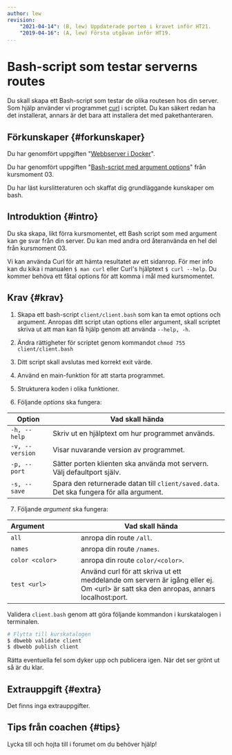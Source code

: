 ```yaml
---
author: lew
revision:
    "2021-04-14": (B, lew) Uppdaterade porten i kravet inför HT21.
    "2019-04-16": (A, lew) Första utgåvan inför HT19.
...
```

Bash-script som testar serverns routes
===================================

Du skall skapa ett Bash-script som testar de olika routesen hos din server. Som hjälp använder vi programmet [curl](https://curl.haxx.se/) i scriptet. Du kan säkert redan ha det installerat, annars är det bara att installera det med pakethanteraren.

<!--more-->



Förkunskaper {#forkunskaper}
-----------------------

Du har genomfört uppgiften "[Webbserver i Docker](uppgift/webbserver-i-docker)".

Du har genomfört uppgiften "[Bash-script med argument options](uppgift/ett-bash-script-med-options-command-arguments)" från kursmoment 03.

Du har läst kurslitteraturen och skaffat dig grundläggande kunskaper om bash.



Introduktion {#intro}
-----------------------

Du ska skapa, likt förra kursmomentet, ett Bash script som med argument kan ge svar från din server. Du kan med andra ord återanvända en hel del från kursmoment 03.

Vi kan använda Curl för att hämta resultatet av ett sidanrop. För mer info kan du kika i manualen `$ man curl` eller Curl's hjälptext `$ curl --help`. Du kommer behöva ett fåtal options för att komma i mål med kursmomentet.



Krav {#krav}
-----------------------

1. Skapa ett bash-script `client/client.bash` som kan ta emot options och argument. Anropas ditt script utan options eller argument, skall scriptet skriva ut att man kan få hjälp genom att använda `--help, -h`.

1. Ändra rättigheter för scriptet genom kommandot `chmod 755 client/client.bash`

1. Ditt script skall avslutas med korrekt exit värde.

1. Använd en main-funktion för att starta programmet.

1. Strukturera koden i olika funktioner.

1. Följande *options* ska fungera:

| Option                | Vad skall hända |
|-----------------------|-----------------|
| `-h, --help`          | Skriv ut en hjälptext om hur programmet används. |
| `-v, --version`       | Visar nuvarande version av programmet. |
| `-p, --port`          | Sätter porten klienten ska använda mot servern. Välj defaultport själv.|
| `-s, --save`          | Spara den returnerade datan till `client/saved.data`. Det ska fungera för alla argument.|


7. Följande *argument* ska fungera:

| Argument&nbsp;&nbsp;&nbsp;&nbsp;&nbsp;&nbsp;&nbsp;&nbsp;&nbsp;&nbsp;&nbsp;&nbsp;&nbsp;&nbsp;&nbsp;&nbsp;| Vad skall hända |
|---------------------------|-----------------|
| `all`                     | anropa din route `/all`. |
| `names`                   | anropa din route `/names`.|
| `color <color>`           | anropa din route `color/<color>`. |
| `test <url>`        | Använd curl för att skriva ut ett meddelande om servern är igång eller ej. Om &lt;url&gt; är satt ska den anropas, annars localhost:port. |



Validera `client.bash` genom att göra följande kommandon i kurskatalogen i terminalen.

```bash
# Flytta till kurskatalogen
$ dbwebb validate client
$ dbwebb publish client
```

Rätta eventuella fel som dyker upp och publicera igen. När det ser grönt ut så är du klar.  



Extrauppgift {#extra}
-----------------------

Det finns inga extrauppgifter.



Tips från coachen {#tips}
-----------------------

Lycka till och hojta till i forumet om du behöver hjälp!

